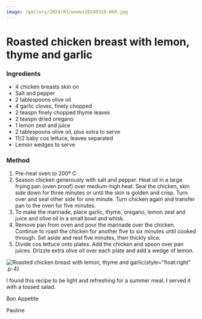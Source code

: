 ```yaml
---
image: /gallery/2024/03/wnews20240328-069.jpg
---
```


# Roasted chicken breast with lemon, thyme and garlic

<!--more-->

### Ingredients

- 4 chicken breasts skin on
- Salt and pepper
- 2 tablespoons olive oil
- 4 garlic cloves, finely chopped
- 2 teaspn finely chopped thyme leaves
- 2 teaspn dried oregano
- 1 lemon zest and juice
- 2 tablespoons olive oil, plus extra to serve
- 11/2 baby cos lettuce, leaves separated
- Lemon wedges to serve

### Method

1. Pre-heat oven to 200º C
2. Season chicken generously with salt and pepper. Heat oil in a large frying pan (oven proof) over medium-high heat. Seal the chicken, skin side down for three minutes or until the skin is golden and crisp. Turn over and seal other side for one minute. Turn chicken again and transfer pan to the oven for five minutes.
3. To make the marinade, place garlic, thyme, oregano, lemon zest and juice and olive oil in a small bowl and whisk.
4. Remove pan from oven and pour the marinade over the chicken. Continue to roast the chicken for another five to six minutes until cooked through. Set aside and rest five minutes, then thickly slice.
5. Divide cos lettuce onto plates. Add the chicken and spoon over pan juices. Drizzle extra olive oil over each plate and add a wedge of lemon.

![Roasted chicken breast with lemon, thyme and garlic](https://media.wnews.org.au/gallery/2024/03/wnews20240328-069.jpg){style="float:right" .p-4}

I found this recipe to be light and refreshing for a summer meal. I served it with a tossed salad.

Bon Appetite

Pauline
